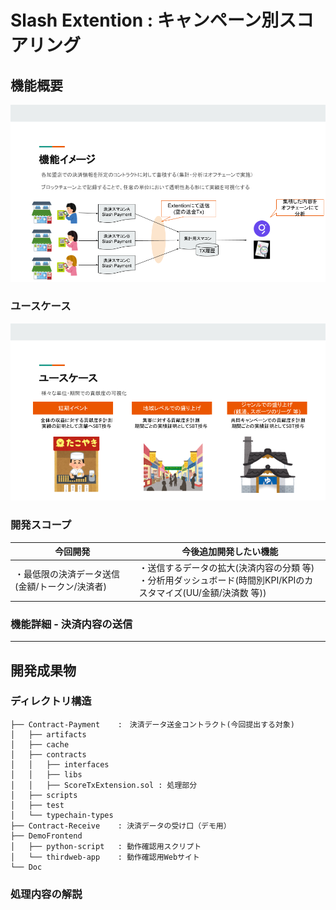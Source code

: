 # Slash Extention : キャンペーン別スコアリング

## 機能概要
![機能概要](Doc/01_Overall.png)  
  
### ユースケース
![ユースケース](Doc/02_Usecase.png) 

### 開発スコープ
| 今回開発 | 今後追加開発したい機能 | 
| --- | --- |
| ・最低限の決済データ送信(金額/トークン/決済者) | ・送信するデータの拡大(決済内容の分類 等) <br>・分析用ダッシュボード(時間別KPI/KPIのカスタマイズ(UU/金額/決済数 等)) |

### 機能詳細 - 決済内容の送信
---
## 開発成果物
### ディレクトリ構造
```
├── Contract-Payment    :　決済データ送金コントラクト(今回提出する対象)
│   ├── artifacts
│   ├── cache
│   ├── contracts
│   │   ├── interfaces
│   │   ├── libs
│   │   ├── ScoreTxExtension.sol : 処理部分
│   ├── scripts
│   ├── test
│   └── typechain-types
├── Contract-Receive    : 決済データの受け口（デモ用）
├── DemoFrontend        
│   ├── python-script   : 動作確認用スクリプト
│   └── thirdweb-app    : 動作確認用Webサイト
└── Doc
```
### 処理内容の解説
